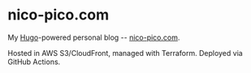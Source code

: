 # nico-pico.com

My [Hugo](https://gohugo.io/)-powered personal blog -- [nico-pico.com](https://nico-pico.com).

Hosted in AWS S3/CloudFront, managed with Terraform. Deployed via GitHub Actions.